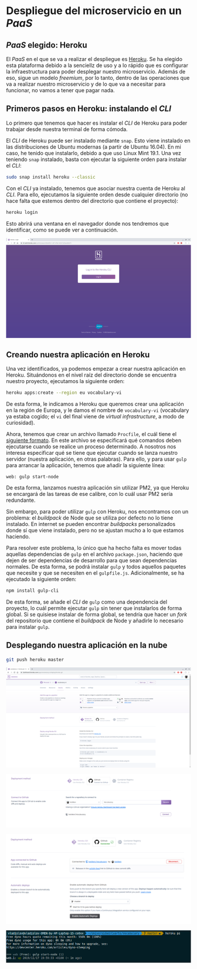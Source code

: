 # Despliegue del microservicio en un *PaaS*

## *PaaS* elegido: Heroku

El *PaaS* en el que se va a realizar el despliegue es [Heroku](https://www.heroku.com/).
Se ha elegido esta plataforma debido a la senciellz de uso y a lo rápido que es configurar
la infraestructura para poder desplegar nuestro microservicio. Además de eso, sigue un modelo
*freemium*, por lo tanto, dentro de las operaciones que va a realizar nuestro microservicio
y de lo que va a necesitar para funcionar, no vamos a tener que pagar nada.

## Primeros pasos en Heroku: instalando el *CLI*

Lo primero que tenemos que hacer es instalar el *CLI* de Heroku para poder trabajar desde nuestra
terminal de forma cómoda.

El *CLI* de Heroku puede ser instalado mediante `snap`. Esto viene instalado en las distribuciones
de Ubuntu modernas (a partir de Ubuntu 16.04). En mi caso, he tenido que instalarlo, debido a que
uso Linux Mint 19.1. Una vez teniendo `snap` instalado, basta con ejecutar la siguiente orden para
instalar el *CLI*:

```bash
sudo snap install heroku --classic
```

Con el *CLI* ya instalado, tenemos que asociar nuestra cuenta de Heroku al *CLI*. Para ello, ejecutamos
la siguiente orden desde cualquier directorio (no hace falta que estemos dentro del directorio que contiene
el proyecto):

```bash
heroku login
```

Esto abrirá una ventana en el navegador donde nos tendremos que identificar, como se puede ver a continuación.

![Login](img/heroku-cli-login.png)

## Creando nuestra aplicación en Heroku

Una vez identificados, ya podemos empezar a crear nuestra aplicación en Heroku. Situándonos en el nivel raíz
del directorio donde se encuentra nuestro proyecto, ejecutamos la siguiente orden:

```bash
heroku apps:create --region eu vocabulary-vi
```

De esta forma, le indicamos a Heroku que queremos crear una aplicación en la región de Europa, y le damos el nombre
de `vocabulary-vi` (vocabulary ya estaba cogido; el `vi` del final viene de *virtual infrastructure*, a modo
de curiosidad).

Ahora, tenemos que crear un archivo llamado `Procfile`, el cuál tiene el
[siguiente formato](https://devcenter.heroku.com/articles/procfile#procfile-format). En este
archivo se especificará qué comandos deben ejecutarse cuando se realice un proceso
determinado. A nosotros nos interesa especificar qué se tiene que ejecutar cuando se lanza
nuestro servidor (nuestra aplicación, en otras palabras). Para ello, y para usar
`gulp` para arrancar la aplicación, tenemos que añadir la siguiente línea:

```
web: gulp start-node
```

De esta forma, lanzamos nuestra aplicación sin utilizar PM2, ya que Heroku se encargará
de las tareas de ese calibre, con lo cuál usar PM2 sería redundante.

Sin embargo, para poder utilizar `gulp` con Heroku, nos encontramos con un problema:
el *buildpack* de Node que se utiliza por defecto no lo tiene instalado. En internet
se pueden encontrar *buildpacks* personalizados donde sí que viene instalado, pero
no se ajustan mucho a lo que estamos haciendo.

Para resolver este problema, lo único que ha hecho falta es mover todas aquellas dependencias
de `gulp` en el archivo `package.json`, haciendo que dejen de ser dependencias de desarrollo
para que sean dependencias normales. De esta forma, se podrá instalar `gulp` y todos aquellos
paquetes que necesite y que se necesiten en el `gulpfile.js`. Adicionalmente, se ha ejecutado
la siguiente orden:

```bash
npm install gulp-cli
```

De esta forma, se añade el *CLI* de `gulp` como una dependencia del proyecto, lo cuál permite
ejecutar `gulp` sin tener que instalarlos de forma global. Si se quisiese instalar de forma global,
se tendría que hacer un *fork* del repositorio que contiene el *buildpack* de Node y añadirle
lo necesario para instalar `gulp`.

## Desplegando nuestra aplicación en la nube

```bash
git push heroku master
```

![Default](img/heroku-deploy-default.png)

![Repo](img/heroku-deploy-repo.png)

![Integration](img/heroku-deploy-integracion.png)

![ps](img/heroku-deploy-ps.png)